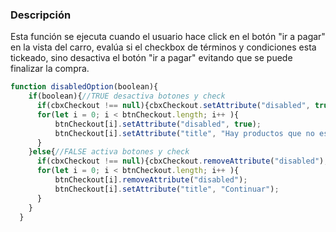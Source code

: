 ### Descripción

Esta función se ejecuta cuando el usuario hace click en el botón "ir a pagar" en la vista del carro, 
evalúa si el checkbox de términos y condiciones esta tickeado, sino desactiva el botón "ir a pagar" evitando que se puede finalizar la compra. 

```js
function disabledOption(boolean){
    if(boolean){//TRUE desactiva botones y check
      if(cbxCheckout !== null){cbxCheckout.setAttribute("disabled", true);}
      for(let i = 0; i < btnCheckout.length; i++ ){
          btnCheckout[i].setAttribute("disabled", true);
          btnCheckout[i].setAttribute("title", "Hay productos que no están en la sucursal seleccionada");
      } 
    }else{//FALSE activa botones y check
      if(cbxCheckout !== null){cbxCheckout.removeAttribute("disabled");}
      for(let i = 0; i < btnCheckout.length; i++ ){
          btnCheckout[i].removeAttribute("disabled");
          btnCheckout[i].setAttribute("title", "Continuar");
      } 
    }
  }
```